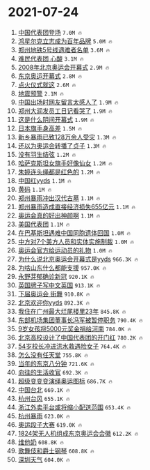 # 2021-07-24

1. [中国代表团登场](https://s.weibo.com/weibo?q=%23%E4%B8%AD%E5%9B%BD%E4%BB%A3%E8%A1%A8%E5%9B%A2%E7%99%BB%E5%9C%BA%23&Refer=top) `7.0M 🔥`
1. [鸿星尔克立志成为百年品牌](https://s.weibo.com/weibo?q=%23%E9%B8%BF%E6%98%9F%E5%B0%94%E5%85%8B%E7%AB%8B%E5%BF%97%E6%88%90%E4%B8%BA%E7%99%BE%E5%B9%B4%E5%93%81%E7%89%8C%23&Refer=top) `5.0M 🔥`
1. [郑州地铁5号线遇难者名单](https://s.weibo.com/weibo?q=%23%E9%83%91%E5%B7%9E%E5%9C%B0%E9%93%815%E5%8F%B7%E7%BA%BF%E9%81%87%E9%9A%BE%E8%80%85%E5%90%8D%E5%8D%95%23&Refer=top) `3.6M 🔥`
1. [难民代表团 心酸](https://s.weibo.com/weibo?q=%E9%9A%BE%E6%B0%91%E4%BB%A3%E8%A1%A8%E5%9B%A2%20%E5%BF%83%E9%85%B8&Refer=top) `3.1M 🔥`
1. [2008年北京奥运会开幕式](https://s.weibo.com/weibo?q=%232008%E5%B9%B4%E5%8C%97%E4%BA%AC%E5%A5%A5%E8%BF%90%E4%BC%9A%E5%BC%80%E5%B9%95%E5%BC%8F%23&Refer=top) `2.9M 🔥`
1. [东京奥运开幕式](https://s.weibo.com/weibo?q=%23%E4%B8%9C%E4%BA%AC%E5%A5%A5%E8%BF%90%E5%BC%80%E5%B9%95%E5%BC%8F%23&Refer=top) `2.8M 🔥`
1. [点火仪式就这](https://s.weibo.com/weibo?q=%23%E7%82%B9%E7%81%AB%E4%BB%AA%E5%BC%8F%E5%B0%B1%E8%BF%99%23&Refer=top) `2.6M 🔥`
1. [地震预警](https://s.weibo.com/weibo?q=%E5%9C%B0%E9%9C%87%E9%A2%84%E8%AD%A6&Refer=top) `2.1M 🔥`
1. [中国出场时网友留言太感人了](https://s.weibo.com/weibo?q=%23%E4%B8%AD%E5%9B%BD%E5%87%BA%E5%9C%BA%E6%97%B6%E7%BD%91%E5%8F%8B%E7%95%99%E8%A8%80%E5%A4%AA%E6%84%9F%E4%BA%BA%E4%BA%86%23&Refer=top) `1.9M 🔥`
1. [郑州大润发员工日记看哭了](https://s.weibo.com/weibo?q=%23%E9%83%91%E5%B7%9E%E5%A4%A7%E6%B6%A6%E5%8F%91%E5%91%98%E5%B7%A5%E6%97%A5%E8%AE%B0%E7%9C%8B%E5%93%AD%E4%BA%86%23&Refer=top) `1.9M 🔥`
1. [这是什么阴间开幕式](https://s.weibo.com/weibo?q=%23%E8%BF%99%E6%98%AF%E4%BB%80%E4%B9%88%E9%98%B4%E9%97%B4%E5%BC%80%E5%B9%95%E5%BC%8F%23&Refer=top) `1.9M 🔥`
1. [日本旗手身高差](https://s.weibo.com/weibo?q=%23%E6%97%A5%E6%9C%AC%E6%97%97%E6%89%8B%E8%BA%AB%E9%AB%98%E5%B7%AE%23&Refer=top) `1.5M 🔥`
1. [新乡暴雨已致128万余人受灾](https://s.weibo.com/weibo?q=%23%E6%96%B0%E4%B9%A1%E6%9A%B4%E9%9B%A8%E5%B7%B2%E8%87%B4128%E4%B8%87%E4%BD%99%E4%BA%BA%E5%8F%97%E7%81%BE%23&Refer=top) `1.3M 🔥`
1. [还以为奥运会转播了贞子](https://s.weibo.com/weibo?q=%23%E8%BF%98%E4%BB%A5%E4%B8%BA%E5%A5%A5%E8%BF%90%E4%BC%9A%E8%BD%AC%E6%92%AD%E4%BA%86%E8%B4%9E%E5%AD%90%23&Refer=top) `1.3M 🔥`
1. [没有羽生结弦](https://s.weibo.com/weibo?q=%23%E6%B2%A1%E6%9C%89%E7%BE%BD%E7%94%9F%E7%BB%93%E5%BC%A6%23&Refer=top) `1.2M 🔥`
1. [哈萨克斯坦女旗手好像仙女](https://s.weibo.com/weibo?q=%23%E5%93%88%E8%90%A8%E5%85%8B%E6%96%AF%E5%9D%A6%E5%A5%B3%E6%97%97%E6%89%8B%E5%A5%BD%E5%83%8F%E4%BB%99%E5%A5%B3%23&Refer=top) `1.2M 🔥`
1. [朱婷连头绳都是红色的](https://s.weibo.com/weibo?q=%23%E6%9C%B1%E5%A9%B7%E8%BF%9E%E5%A4%B4%E7%BB%B3%E9%83%BD%E6%98%AF%E7%BA%A2%E8%89%B2%E7%9A%84%23&Refer=top) `1.2M 🔥`
1. [中国红yyds](https://s.weibo.com/weibo?q=%23%E4%B8%AD%E5%9B%BD%E7%BA%A2yyds%23&Refer=top) `1.1M 🔥`
1. [黄码](https://s.weibo.com/weibo?q=%E9%BB%84%E7%A0%81&Refer=top) `1.1M 🔥`
1. [郑州暴雨冲出汉代古墓](https://s.weibo.com/weibo?q=%23%E9%83%91%E5%B7%9E%E6%9A%B4%E9%9B%A8%E5%86%B2%E5%87%BA%E6%B1%89%E4%BB%A3%E5%8F%A4%E5%A2%93%23&Refer=top) `1.1M 🔥`
1. [郑州暴雨造成直接经济损失655亿元](https://s.weibo.com/weibo?q=%23%E9%83%91%E5%B7%9E%E6%9A%B4%E9%9B%A8%E9%80%A0%E6%88%90%E7%9B%B4%E6%8E%A5%E7%BB%8F%E6%B5%8E%E6%8D%9F%E5%A4%B1655%E4%BA%BF%E5%85%83%23&Refer=top) `1.1M 🔥`
1. [奥运会真的好出神颜啊](https://s.weibo.com/weibo?q=%23%E5%A5%A5%E8%BF%90%E4%BC%9A%E7%9C%9F%E7%9A%84%E5%A5%BD%E5%87%BA%E7%A5%9E%E9%A2%9C%E5%95%8A%23&Refer=top) `1.1M 🔥`
1. [美国代表团](https://s.weibo.com/weibo?q=%E7%BE%8E%E5%9B%BD%E4%BB%A3%E8%A1%A8%E5%9B%A2&Refer=top) `1.1M 🔥`
1. [在巴基斯坦遇难中国同胞遗体回国](https://s.weibo.com/weibo?q=%23%E5%9C%A8%E5%B7%B4%E5%9F%BA%E6%96%AF%E5%9D%A6%E9%81%87%E9%9A%BE%E4%B8%AD%E5%9B%BD%E5%90%8C%E8%83%9E%E9%81%97%E4%BD%93%E5%9B%9E%E5%9B%BD%23&Refer=top) `1.0M 🔥`
1. [中方对7个美方人员和实体实施制裁](https://s.weibo.com/weibo?q=%23%E4%B8%AD%E6%96%B9%E5%AF%B97%E4%B8%AA%E7%BE%8E%E6%96%B9%E4%BA%BA%E5%91%98%E5%92%8C%E5%AE%9E%E4%BD%93%E5%AE%9E%E6%96%BD%E5%88%B6%E8%A3%81%23&Refer=top) `1.0M 🔥`
1. [奥运会官方给运动员的礼物](https://s.weibo.com/weibo?q=%23%E5%A5%A5%E8%BF%90%E4%BC%9A%E5%AE%98%E6%96%B9%E7%BB%99%E8%BF%90%E5%8A%A8%E5%91%98%E7%9A%84%E7%A4%BC%E7%89%A9%23&Refer=top) `1.0M 🔥`
1. [为什么说北京奥运会开幕式是yyds](https://s.weibo.com/weibo?q=%23%E4%B8%BA%E4%BB%80%E4%B9%88%E8%AF%B4%E5%8C%97%E4%BA%AC%E5%A5%A5%E8%BF%90%E4%BC%9A%E5%BC%80%E5%B9%95%E5%BC%8F%E6%98%AFyyds%23&Refer=top) `966.3K 🔥`
1. [为啥山东什么都能支援](https://s.weibo.com/weibo?q=%23%E4%B8%BA%E5%95%A5%E5%B1%B1%E4%B8%9C%E4%BB%80%E4%B9%88%E9%83%BD%E8%83%BD%E6%94%AF%E6%8F%B4%23&Refer=top) `957.0K 🔥`
1. [永野芽郁确诊新冠](https://s.weibo.com/weibo?q=%23%E6%B0%B8%E9%87%8E%E8%8A%BD%E9%83%81%E7%A1%AE%E8%AF%8A%E6%96%B0%E5%86%A0%23&Refer=top) `920.1K 🔥`
1. [英国牌子写中文英国](https://s.weibo.com/weibo?q=%E8%8B%B1%E5%9B%BD%E7%89%8C%E5%AD%90%E5%86%99%E4%B8%AD%E6%96%87%E8%8B%B1%E5%9B%BD&Refer=top) `913.1K 🔥`
1. [下届奥运会 街舞](https://s.weibo.com/weibo?q=%E4%B8%8B%E5%B1%8A%E5%A5%A5%E8%BF%90%E4%BC%9A%20%E8%A1%97%E8%88%9E&Refer=top) `910.8K 🔥`
1. [北京欢迎你yyds](https://s.weibo.com/weibo?q=%23%E5%8C%97%E4%BA%AC%E6%AC%A2%E8%BF%8E%E4%BD%A0yyds%23&Refer=top) `892.3K 🔥`
1. [我住在广州最大烂尾楼里23年](https://s.weibo.com/weibo?q=%23%E6%88%91%E4%BD%8F%E5%9C%A8%E5%B9%BF%E5%B7%9E%E6%9C%80%E5%A4%A7%E7%83%82%E5%B0%BE%E6%A5%BC%E9%87%8C23%E5%B9%B4%23&Refer=top) `845.8K 🔥`
1. [东部机场集团董事长冯军被暂停职务](https://s.weibo.com/weibo?q=%23%E4%B8%9C%E9%83%A8%E6%9C%BA%E5%9C%BA%E9%9B%86%E5%9B%A2%E8%91%A3%E4%BA%8B%E9%95%BF%E5%86%AF%E5%86%9B%E8%A2%AB%E6%9A%82%E5%81%9C%E8%81%8C%E5%8A%A1%23&Refer=top) `790.4K 🔥`
1. [9岁女孩将5000元奖金捐给河南](https://s.weibo.com/weibo?q=%239%E5%B2%81%E5%A5%B3%E5%AD%A9%E5%B0%865000%E5%85%83%E5%A5%96%E9%87%91%E6%8D%90%E7%BB%99%E6%B2%B3%E5%8D%97%23&Refer=top) `784.0K 🔥`
1. [北京高校设计了中国代表团的开门红](https://s.weibo.com/weibo?q=%23%E5%8C%97%E4%BA%AC%E9%AB%98%E6%A0%A1%E8%AE%BE%E8%AE%A1%E4%BA%86%E4%B8%AD%E5%9B%BD%E4%BB%A3%E8%A1%A8%E5%9B%A2%E7%9A%84%E5%BC%80%E9%97%A8%E7%BA%A2%23&Refer=top) `780.2K 🔥`
1. [54岁校长冲进洪水救遇险女子](https://s.weibo.com/weibo?q=%2354%E5%B2%81%E6%A0%A1%E9%95%BF%E5%86%B2%E8%BF%9B%E6%B4%AA%E6%B0%B4%E6%95%91%E9%81%87%E9%99%A9%E5%A5%B3%E5%AD%90%23&Refer=top) `764.4K 🔥`
1. [怎么没有任天堂](https://s.weibo.com/weibo?q=%E6%80%8E%E4%B9%88%E6%B2%A1%E6%9C%89%E4%BB%BB%E5%A4%A9%E5%A0%82&Refer=top) `755.8K 🔥`
1. [当年的东京八分钟](https://s.weibo.com/weibo?q=%23%E5%BD%93%E5%B9%B4%E7%9A%84%E4%B8%9C%E4%BA%AC%E5%85%AB%E5%88%86%E9%92%9F%23&Refer=top) `721.6K 🔥`
1. [向往的生活收官](https://s.weibo.com/weibo?q=%23%E5%90%91%E5%BE%80%E7%9A%84%E7%94%9F%E6%B4%BB%E6%94%B6%E5%AE%98%23&Refer=top) `692.3K 🔥`
1. [超级变变变演绎奥运图标](https://s.weibo.com/weibo?q=%23%E8%B6%85%E7%BA%A7%E5%8F%98%E5%8F%98%E5%8F%98%E6%BC%94%E7%BB%8E%E5%A5%A5%E8%BF%90%E5%9B%BE%E6%A0%87%23&Refer=top) `686.7K 🔥`
1. [中国台北](https://s.weibo.com/weibo?q=%23%E4%B8%AD%E5%9B%BD%E5%8F%B0%E5%8C%97%23&Refer=top) `669.1K 🔥`
1. [杭州台风](https://s.weibo.com/weibo?q=%E6%9D%AD%E5%B7%9E%E5%8F%B0%E9%A3%8E&Refer=top) `655.1K 🔥`
1. [浙江外卖平台或将缩小配送范围](https://s.weibo.com/weibo?q=%E6%B5%99%E6%B1%9F%E5%A4%96%E5%8D%96%E5%B9%B3%E5%8F%B0%E6%88%96%E5%B0%86%E7%BC%A9%E5%B0%8F%E9%85%8D%E9%80%81%E8%8C%83%E5%9B%B4&Refer=top) `653.4K 🔥`
1. [杭州暴雨](https://s.weibo.com/weibo?q=%23%E6%9D%AD%E5%B7%9E%E6%9A%B4%E9%9B%A8%23&Refer=top) `623.0K 🔥`
1. [奥运段子大赛](https://s.weibo.com/weibo?q=%23%E5%A5%A5%E8%BF%90%E6%AE%B5%E5%AD%90%E5%A4%A7%E8%B5%9B%23&Refer=top) `619.0K 🔥`
1. [1824架无人机组成东京奥运会会徽](https://s.weibo.com/weibo?q=%231824%E6%9E%B6%E6%97%A0%E4%BA%BA%E6%9C%BA%E7%BB%84%E6%88%90%E4%B8%9C%E4%BA%AC%E5%A5%A5%E8%BF%90%E4%BC%9A%E4%BC%9A%E5%BE%BD%23&Refer=top) `612.2K 🔥`
1. [维他奶](https://s.weibo.com/weibo?q=%E7%BB%B4%E4%BB%96%E5%A5%B6&Refer=top) `608.8K 🔥`
1. [歌舞伎和爵士钢琴](https://s.weibo.com/weibo?q=%E6%AD%8C%E8%88%9E%E4%BC%8E%E5%92%8C%E7%88%B5%E5%A3%AB%E9%92%A2%E7%90%B4&Refer=top) `608.8K 🔥`
1. [深圳天气](https://s.weibo.com/weibo?q=%E6%B7%B1%E5%9C%B3%E5%A4%A9%E6%B0%94&Refer=top) `604.0K 🔥`
